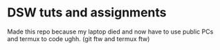 # DSW tuts and assignments
Made this repo because my laptop died and now have to use public PCs and termux to code ughh. (git ftw and termux ftw)